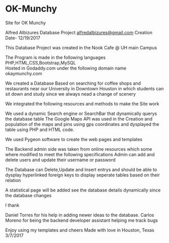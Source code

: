 # OK-Munchy
Site for OK Munchy

Alfred Albizures 
Database Project
alfredalbizures@gmail.com
Creation Date- 12/19/2017

This Database Project was created in the Nook Cafe @ UH main Campus

The Program is made in the following languages 
PHP,HTML,CSS,Bootstrap,MySQL\
Hosted in Godaddy.com under the following domain name okaymunchy.com

We created a Database Based on searching for coffee shops and restaurants near our 
University in Downtown Houston in which students can sit down and study since we always nead a change of scenery

We integrated the following resources and methods to make the Site work

We used a dynamic Search engine or SearchBar that dynamically querys the database table 
The Google Maps API was used in the Creation and population of the maps and pins using gps coordinates 
and dysplayed the table using PHP and HTML code.

We used Pygeon software to create the web pages and templates

The Backend admin side was taken from online resources which some where modified to meet the following specifications 
Admin can add and delete users and update their username or password

The Database can Delete,Update and Insert entrys and should be able to dysplay hyperlinked foreign keys to display 
seperate tables based on their relation

A statistical page will be added see the database details dynamically since the database changes 

I thank


Daniel Torres for his help in adding newer ideas to the database.
Carlos Moreno for being the backend developer assistant helping me track bugs

Enjoy using my templates and cheers 
Made with love in Houston, Texas 
3/7/2017

